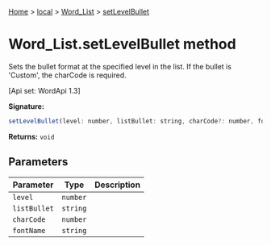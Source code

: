 [Home](./index) &gt; [local](local.md) &gt; [Word\_List](local.word_list.md) &gt; [setLevelBullet](local.word_list.setlevelbullet.md)

# Word\_List.setLevelBullet method

Sets the bullet format at the specified level in the list. If the bullet is 'Custom', the charCode is required. 

 \[Api set: WordApi 1.3\]

**Signature:**
```javascript
setLevelBullet(level: number, listBullet: string, charCode?: number, fontName?: string): void;
```
**Returns:** `void`

## Parameters

|  Parameter | Type | Description |
|  --- | --- | --- |
|  `level` | `number` |  |
|  `listBullet` | `string` |  |
|  `charCode` | `number` |  |
|  `fontName` | `string` |  |

